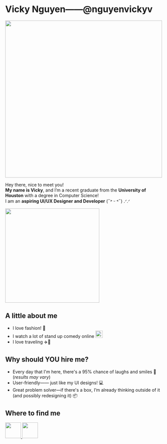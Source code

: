# Vicky Nguyen——@nguyenvickyv

<img src="https://i.pinimg.com/originals/9d/ea/64/9dea6422afee150cbe2f65b5317285eb.gif" width="500"/>

Hey there, nice to meet you!  
**My name is Vicky**, and I’m a recent graduate from the **University of Houston** with a degree in Computer Science!  
I am an **aspiring UI/UX Designer and Developer** (˶˃ ᵕ ˂˶) .ᐟ.ᐟ  
  
<a href="https://vickynguyens.com"> <img src="https://github.com/user-attachments/assets/85c43d04-442d-4083-93a2-c0b1793afa3b" width=300> </a>


## A little about me
- I love fashion! 👗
- I watch a lot of stand up comedy online <img src="https://cdn3.emoji.gg/emojis/2374-rollingonthefloorlaughingemoji.png" width="23" />
- I love traveling ✈️🧳

## Why should YOU hire me?
- Every day that I'm here, there's a 95% chance of laughs and smiles 🤣 (_results may vary_)
- User-friendly—— just like my UI designs! 💻
- Great problem solver—if there's a box, I’m already thinking outside of it (and possibly redesigning it) 📦

## Where to find me
<a href="https://www.linkedin.com/in/vickyvietnguyen"/> <img src="https://github.com/user-attachments/assets/edbfcd27-cd60-4a03-813b-ae26f4c9477b" width="50"> </a>
<a href="https://github.com/nguyenvickyv"/> <img src="https://github.com/user-attachments/assets/49d5b515-5f6a-44f5-92f4-44025886ca19" width="50"> </a>
